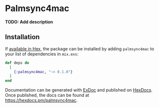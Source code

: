 # Palmsync4mac

**TODO: Add description**

## Installation

If [available in Hex](https://hex.pm/docs/publish), the package can be installed
by adding `palmsync4mac` to your list of dependencies in `mix.exs`:

```elixir
def deps do
  [
    {:palmsync4mac, "~> 0.1.0"}
  ]
end
```

Documentation can be generated with [ExDoc](https://github.com/elixir-lang/ex_doc)
and published on [HexDocs](https://hexdocs.pm). Once published, the docs can
be found at <https://hexdocs.pm/palmsync4mac>.

